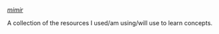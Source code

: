 [_mimir_](https://en.wikipedia.org/wiki/Mímir)

A collection of the resources I used/am using/will use to learn concepts.
